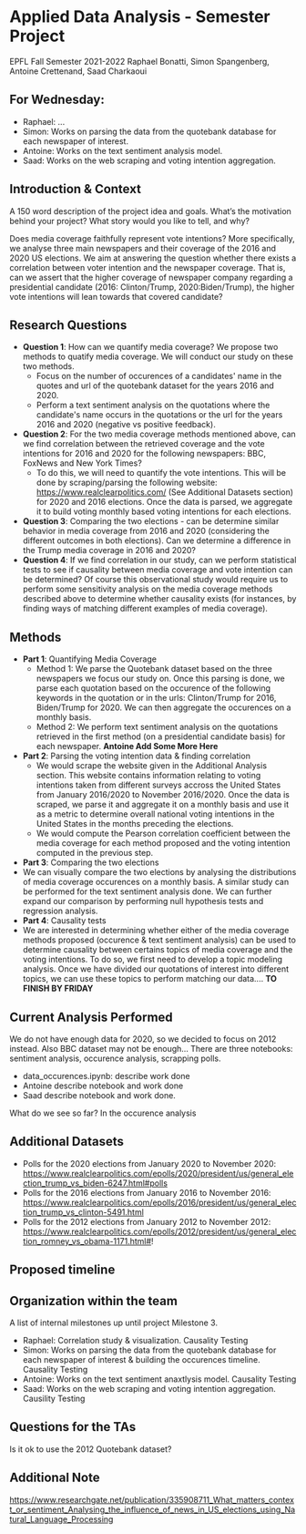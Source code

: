 # Applied Data Analysis - Semester Project
EPFL Fall Semester 2021-2022
Raphael Bonatti, Simon Spangenberg, Antoine Crettenand, Saad Charkaoui

## For Wednesday:
* Raphael: ...
* Simon: Works on parsing the data from the quotebank database for each newspaper of interest. 
* Antoine: Works on the text sentiment analysis model. 
* Saad: Works on the web scraping and voting intention aggregation. 

## Introduction & Context

A 150 word description of the project idea and goals. What’s the motivation behind your project? What story would you like to tell, and why?

Does media coverage faithfully represent vote intentions? More specifically, we analyse three main newspapers and their coverage of the 2016 and 2020 US elections. We aim at answering the question whether there exists a correlation between voter intention and the newspaper coverage. That is, can we assert that the higher coverage of newspaper company regarding a presidential candidate (2016: Clinton/Trump, 2020:Biden/Trump), the higher vote intentions will lean towards that covered candidate? 

## Research Questions
* **Question 1**: How can we quantify media coverage? We propose two methods to quatify media coverage. We will conduct our study on these two methods. 
  * Focus on the number of occurences of a candidates' name in the quotes and url of the quotebank dataset for the years 2016 and 2020. 
  * Perform a text sentiment analysis on the quotations where the candidate's name occurs in the quotations or the url for the years 2016 and 2020 (negative vs positive feedback). 
* **Question 2**: For the two media coverage methods mentioned above, can we find correlation between the retrieved coverage and the vote intentions for 2016 and 2020 for the following newspapers: BBC, FoxNews and New York Times? 
  * To do this, we will need to quantify the vote intentions. This will be done by scraping/parsing the following website: https://www.realclearpolitics.com/ (See Additional Datasets section) for 2020 and 2016 elections. Once the data is parsed, we aggregate it to build voting monthly based voting intentions for each elections. 
* **Question 3**: Comparing the two elections - can be determine similar behavior in media coverage from 2016 and 2020 (considering the different outcomes in both elections). Can we determine a difference in the Trump media coverage in 2016 and 2020? 
* **Question 4**: If we find correlation in our study, can we perform statistical tests to see if causality between media coverage and vote intention can be determined? Of course this observational study would require us to perform some sensitivity analysis on the media coverage methods described above to determine whether causality exists (for instances, by finding ways of matching different examples of media coverage). 

## Methods
* **Part 1**: Quantifying Media Coverage
  * Method 1: We parse the Quotebank dataset based on the three newspapers we focus our study on. Once this parsing is done, we parse each quotation based on the occurence of the following keywords in the quotation or in the urls: Clinton/Trump for 2016, Biden/Trump for 2020. We can then aggregate the occurences on a monthly basis. 
  * Method 2: We perform text sentiment analysis on the quotations retrieved in the first method (on a presidential candidate basis) for each newspaper. **Antoine Add Some More Here**
* **Part 2**: Parsing the voting intention data & finding correlation
  *  We would scrape the website given in the Additional Analysis section. This website contains information relating to voting intentions taken from different surveys accross the United States from January 2016/2020 to November 2016/2020. Once the data is scraped, we parse it and aggregate it on a monthly basis and use it as a metric to determine overall national voting intentions in the United States in the months preceding the elections. 
  * We would compute the Pearson correlation coefficient between the media coverage for each method proposed and the voting intention computed in the previous step. 
*  **Part 3**: Comparing the two elections
  *  We can visually compare the two elections by analysing the distributions of media coverage occurences on a monthly basis. A similar study can be performed for the text sentiment analysis done. We can further expand our comparison by performing null hypothesis tests and regression analysis. 
*  **Part 4**: Causality tests
  * We are interested in determining whether either of the media coverage methods proposed (occurence & text sentiment analysis) can be used to determine causality between certains topics of media coverage and the voting intentions. To do so, we first need to develop a topic modeling analysis. Once we have divided our quotations of interest into different topics, we can use these topics to perform matching our data.... **TO FINISH BY FRIDAY**

## Current Analysis Performed
We do not have enough data for 2020, so we decided to focus on 2012 instead. Also BBC dataset may not be enough...
There are three notebooks: sentiment analysis, occurence analysis, scrapping polls. 
* data_occurences.ipynb: describe work done 
* Antoine describe notebook and work done
* Saad describe notebook and work done. 

What do we see so far? In the occurence analysis


## Additional Datasets
* Polls for the 2020 elections from January 2020 to November 2020: https://www.realclearpolitics.com/epolls/2020/president/us/general_election_trump_vs_biden-6247.html#polls
* Polls for the 2016 elections from January 2016 to November 2016: https://www.realclearpolitics.com/epolls/2016/president/us/general_election_trump_vs_clinton-5491.html
* Polls for the 2012 elections from January 2012 to November 2012: https://www.realclearpolitics.com/epolls/2012/president/us/general_election_romney_vs_obama-1171.html#!


## Proposed timeline

## Organization within the team
A list of internal milestones up until project Milestone 3.
* Raphael: Correlation study & visualization. Causality Testing
* Simon: Works on parsing the data from the quotebank database for each newspaper of interest & building the occurences timeline. Causality Testing
* Antoine: Works on the text sentiment anaxtlysis model. Causality Testing
* Saad: Works on the web scraping and voting intention aggregation. Causility Testing

## Questions for the TAs
Is it ok to use the 2012 Quotebank dataset?


## Additional Note
https://www.researchgate.net/publication/335908711_What_matters_context_or_sentiment_Analysing_the_influence_of_news_in_US_elections_using_Natural_Language_Processing

